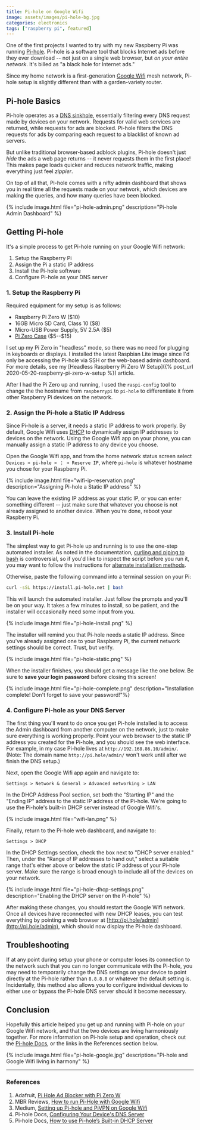 ```yaml
---
title: Pi-hole on Google Wifi
image: assets/images/pi-hole-bg.jpg
categories: electronics
tags: ["raspberry pi", featured]
---
```


One of the first projects I wanted to try with my new Raspberry Pi was running [Pi-hole](https://pi-hole.net/). Pi-hole is a software tool that blocks Internet ads before they ever download -- not just on a single web browser, but _on your entire network_. It's billed as "a black hole for Internet ads."

Since my home network is a first-generation [Google Wifi](https://store.google.com/product/google_wifi_first_gen) mesh network, Pi-hole setup is slightly different than with a garden-variety router.

## Pi-hole Basics

Pi-hole operates as a [DNS sinkhole](https://en.wikipedia.org/wiki/DNS_sinkhole), essentially filtering every DNS request made by devices on your network. Requests for valid web services are returned, while requests for ads are blocked. Pi-hole filters the DNS requests for ads by comparing each request to a blacklist of known ad servers.

But unlike traditional browser-based adblock plugins, Pi-hole doesn't just _hide_ the ads a web page returns -- it never requests them in the first place! This makes page loads quicker and reduces network traffic, making everything just feel _zippier_.

On top of all that, Pi-hole comes with a nifty admin dashboard that shows you in real time all the requests made on your network, which devices are making the queries, and how many queries have been blocked.

{% include image.html file="pi-hole-admin.png" description="Pi-hole Admin Dashboard" %}

## Getting Pi-hole

It's a simple process to get Pi-hole running on your Google Wifi network:

1. Setup the Raspberry Pi
1. Assign the Pi a static IP address
1. Install the Pi-hole software
1. Configure Pi-hole as your DNS server

### 1. Setup the Raspberry Pi

Required equipment for my setup is as follows:

- Raspberry Pi Zero W (\$10)
- 16GB Micro SD Card, Class 10 (\$8)
- Micro-USB Power Supply, 5V 2.5A (\$5)
- [Pi Zero Case](https://flirc.tv/more/flirc-raspberry-pi-zero-case) (\$5--\$15)

I set up my Pi Zero in "headless" mode, so there was no need for plugging in keyboards or displays. I installed the latest Raspbian Lite image since I'd only be accessing the Pi-hole via SSH or the web-based admin dashboard. For more details, see my [Headless Raspberry Pi Zero W Setup]({% post_url 2020-05-20-raspberry-pi-zero-w-setup %}) article.

After I had the Pi Zero up and running, I used the `raspi-config` tool to change the the hostname from `raspberrypi` to `pi-hole` to differentiate it from other Raspberry Pi devices on the network.

### 2. Assign the Pi-hole a Static IP Address

Since Pi-hole is a server, it needs a static IP address to work properly. By default, Google Wifi uses [DHCP](https://en.wikipedia.org/wiki/Dynamic_Host_Configuration_Protocol) to dynamically assign IP addresses to devices on the network. Using the Google Wifi app on your phone, you can manually assign a static IP address to any device you choose.

Open the Google Wifi app, and from the home network status screen select `Devices > pi-hole > ⋮ > Reserve IP`, where `pi-hole` is whatever hostname you chose for your Raspberry Pi.

{% include image.html file="wifi-ip-reservation.png" description="Assigning Pi-hole a Static IP address" %}

You can leave the existing IP address as your static IP, or you can enter something different -- just make sure that whatever you choose is not already assigned to another device. When you're done, reboot your Raspberry Pi.

### 3. Install Pi-hole

The simplest way to get Pi-hole up and running is to use the one-step automated installer. As noted in the documentation, [curling and piping to bash](https://pi-hole.net/2016/07/25/curling-and-piping-to-bash) is controversial, so if you'd like to inspect the script before you run it, you may want to follow the instructions for [alternate installation methods](https://github.com/pi-hole/pi-hole/#alternative-install-methods).

Otherwise, paste the following command into a terminal session on your Pi:

```bash
curl -sSL https://install.pi-hole.net | bash
```

This will launch the automated installer. Just follow the prompts and you'll be on your way. It takes a few minutes to install, so be patient, and the installer will occasionally need some input from you.

{% include image.html file="pi-hole-install.png" %}

The installer will remind you that Pi-hole needs a static IP address. Since you've already assigned one to your Raspberry Pi, the current network settings should be correct. Trust, but verify.

{% include image.html file="pi-hole-static.png" %}

When the installer finishes, you should get a message like the one below. Be sure to **save your login password** before closing this screen!

{% include image.html file="pi-hole-complete.png" description="Installation complete!  Don't forget to save your password!"%}

### 4. Configure Pi-hole as your DNS Server

The first thing you'll want to do once you get Pi-hole installed is to access the Admin dashboard from another computer on the network, just to make sure everything is working properly. Point your web browser to the static IP address you created for the Pi-hole, and you should see the web interface. For example, in my case Pi-hole lives at `http://192.168.86.10/admin/`. (Note: The domain name `http://pi.hole/admin/` won't work until after we finish the DNS setup.)

Next, open the Google Wifi app again and navigate to:

`Settings > Network & General > Advanced networking > LAN`

In the DHCP Address Pool section, set _both_ the "Starting IP" and the "Ending IP" address to the static IP address of the Pi-hole. We're going to use the Pi-hole's built-in DHCP server instead of Google Wifi's.

{% include image.html file="wifi-lan.png" %}

Finally, return to the Pi-hole web dashboard, and navigate to:

`Settings > DHCP`

In the DHCP Settings section, check the box next to "DHCP server enabled." Then, under the "Range of IP addresses to hand out," select a suitable range that's either above or below the static IP address of your Pi-hole server. Make sure the range is broad enough to include all of the devices on your network.

{% include image.html file="pi-hole-dhcp-settings.png" description="Enabling the DHCP server on the Pi-hole" %}

After making these changes, you should restart the Google Wifi network. Once all devices have reconnected with new DHCP leases, you can test everything by pointing a web browser at [http://pi.hole/admin](http://pi.hole/admin), which should now display the Pi-hole dashboard.

## Troubleshooting

If at any point during setup your phone or computer loses its connection to the network such that you can no longer communicate with the Pi-hole, you may need to temporarily change the DNS settings on your device to point directly at the Pi-hole rather than `8.8.8.8` or whatever the default setting is. Incidentally, this method also allows you to configure individual devices to either use or bypass the Pi-hole DNS server should it become necessary.

## Conclusion

Hopefully this article helped you get up and running with Pi-hole on your Google Wifi network, and that the two devices are living harmoniously together. For more information on Pi-hole setup and operation, check out the [Pi-hole Docs](https://docs.pi-hole.net/), or the links in the References section below.

{% include image.html file="pi-hole-google.jpg" description="Pi-hole and Google Wifi living in harmony" %}

---

### References

1. Adafruit, [Pi Hole Ad Blocker with Pi Zero W](https://learn.adafruit.com/pi-hole-ad-blocker-with-pi-zero-w/install-pi-hole)
1. MBR Reviews, [How to run Pi-Hole with Google Wifi](https://www.mbreviews.com/pi-hole-google-wifi-raspberry-pi/)
1. Medium, [Setting up Pi-hole and PiVPN on Google Wifi](https://medium.com/@patrikmarin/setting-up-pi-hole-and-pivpn-on-google-wifi-2e8a86947931)
1. Pi-hole Docs, [Configuring Your Device's DNS Server](https://discourse.pi-hole.net/t/how-do-i-configure-my-devices-to-use-pi-hole-as-their-dns-server/245)
1. Pi-hole Docs, [How to use Pi-hole’s Built-in DHCP Server](https://discourse.pi-hole.net/t/how-do-i-use-pi-holes-built-in-dhcp-server-and-why-would-i-want-to/3026)
